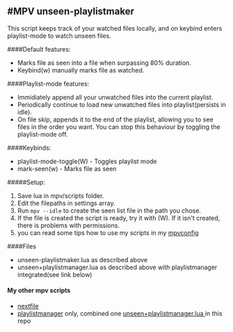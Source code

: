
#MPV unseen-playlistmaker
-----------
This script keeps track of your watched files locally, and on keybind enters playlist-mode to watch unseen files.
  
####Default features:
* Marks file as seen into a file when surpassing 80% duration.
* Keybind(w) manually marks file as watched.  
  
####Playlist-mode features:
* Immidiately append all your unwatched files into the current playlist.
* Periodically continue to load new unwatched files into playlist(persists in idle).
* On file skip, appends it to the end of the playlist, allowing you to see files in the order you want. You can stop this behaviour by toggling the playlist-mode off.  

####Keybinds:
* playlist-mode-toggle(W) - Toggles playlist mode
* mark-seen(w)            - Marks file as seen
  
  
#####Setup:
1. Save lua in mpv/scripts folder.
2. Edit the filepaths in settings array.
3. Run `mpv --idle` to create the seen list file in the path you chose.
4. If the file is created the script is ready, try it with (W). If it isn't created, there is problems with permissions.
5. you can read some tips how to use my scripts in my [mpvconfig](https://github.com/donmaiq/mpvconfigs)
  
####Files
- unseen-playlistmaker.lua as described above
- unseen+playlistmanager.lua as described above with playlistmanager integrated(see link below)

#### My other mpv scripts
- [nextfile](https://github.com/donmaiq/mpv-nextfile)
- [playlistmanager](https://github.com/donmaiq/Mpv-Playlistmanager) only, combined one [unseen+playlistmanager.lua ](https://github.com/donmaiq/unseen-playlistmaker/blob/master/unseen%2Bplaylistmanager.lua)in this repo

